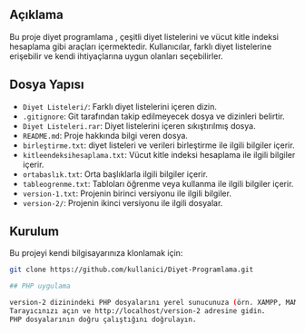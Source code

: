 ## Açıklama

Bu proje diyet programlama , çeşitli diyet listelerini ve vücut kitle indeksi hesaplama gibi araçları içermektedir. Kullanıcılar, farklı diyet listelerine erişebilir ve kendi ihtiyaçlarına uygun olanları seçebilirler.

## Dosya Yapısı

- `Diyet Listeleri/`: Farklı diyet listelerini içeren dizin.
- `.gitignore`: Git tarafından takip edilmeyecek dosya ve dizinleri belirtir.
- `Diyet Listeleri.rar`: Diyet listelerini içeren sıkıştırılmış dosya.
- `README.md`: Proje hakkında bilgi veren dosya.
- `birleştirme.txt`: diyet listeleri ve verileri birleştirme ile ilgili bilgiler içerir.
- `kitleendeksihesaplama.txt`: Vücut kitle indeksi hesaplama ile ilgili bilgiler içerir.
- `ortabaslık.txt`: Orta başlıklarla ilgili bilgiler içerir.
- `tableogrenme.txt`: Tabloları öğrenme veya kullanma ile ilgili bilgiler içerir.
- `version-1.txt`: Projenin birinci versiyonu ile ilgili bilgiler.
- `version-2/`: Projenin ikinci versiyonu ile ilgili dosyalar.

## Kurulum

Bu projeyi kendi bilgisayarınıza klonlamak için:

```sh
git clone https://github.com/kullanici/Diyet-Programlama.git

## PHP uygulama

version-2 dizinindeki PHP dosyalarını yerel sunucunuza (örn. XAMPP, MAMP) taşıyın. Sunucu kök dizinine (örn. htdocs veya www) kopyalayın.
Tarayıcınızı açın ve http://localhost/version-2 adresine gidin.
PHP dosyalarının doğru çalıştığını doğrulayın.
